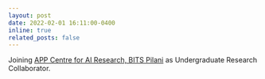 ```yaml
---
layout: post
date: 2022-02-01 16:11:00-0400
inline: true
related_posts: false
---
```


Joining [APP Centre for AI Research, BITS Pilani](https://www.bits-pilani.ac.in/appcair/) as Undergraduate Research Collaborator.